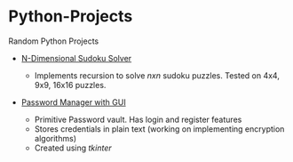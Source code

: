 # Python-Projects
Random Python Projects

* [N-Dimensional Sudoku Solver](sudoku.py)

  * Implements recursion to solve _nxn_ sudoku puzzles. Tested on 4x4, 9x9, 16x16 puzzles. 
  
* [Password Manager with GUI](password_manager.py)
  * Primitive Password vault. Has login and register features
  * Stores credentials in plain text (working on implementing encryption algorithms)
  * Created using _tkinter_

